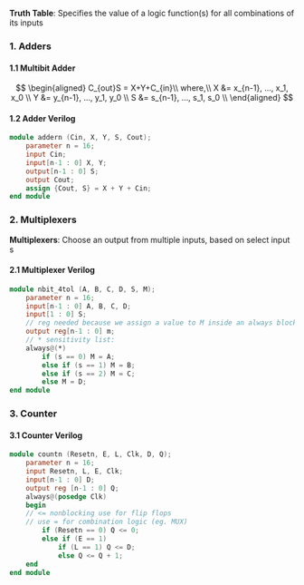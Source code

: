 **Truth Table**: Specifies the value of a logic function(s) for all combinations of its inputs

### 1. Adders
#### 1.1 Multibit Adder
$$
\begin{aligned}
C_{out}S = X+Y+C_{in}\\
where,\\
X &= x_{n-1}, ..., x_1, x_0 \\
Y &= y_{n-1}, ..., y_1, y_0 \\
S &= s_{n-1}, ..., s_1, s_0 \\
\end{aligned}
$$
#### 1.2 Adder Verilog
```verilog
module addern (Cin, X, Y, S, Cout);
	parameter n = 16;
	input Cin;
	input[n-1 : 0] X, Y;
	output[n-1 : 0] S;
	output Cout;
	assign {Cout, S} = X + Y + Cin;
end module
```
### 2. Multiplexers
**Multiplexers**: Choose an output from multiple inputs, based on select input s
#### 2.1 Multiplexer Verilog
```verilog
module nbit_4tol (A, B, C, D, S, M);
	parameter n = 16;
	input[n-1 : 0] A, B, C, D;
	input[1 : 0] S;
	// reg needed because we assign a value to M inside an always block:
	output reg[n-1 : 0] m;
	// * sensitivity list:
	always@(*)
		if (s == 0) M = A;
		else if (s == 1) M = B;
		else if (s == 2) M = C;
		else M = D;
end module
```
### 3. Counter
#### 3.1 Counter Verilog
```verilog
module countn (Resetn, E, L, Clk, D, Q);
	parameter n = 16;
	input Resetn, L, E, Clk;
	input[n-1 : 0] D;
	output reg [n-1 : 0] Q;
	always@(posedge Clk)
	begin
	// <= nonblocking use for flip flops
	// use = for combination logic (eg. MUX)
		if (Resetn == 0) Q <= 0;
		else if (E == 1)
			if (L == 1) Q <= D;
			else Q <= Q + 1;
	end
end module
```
